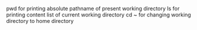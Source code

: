 pwd for printing absolute pathname of present working directory
ls for printing content list of current working directory
cd ~ for changing working directory to home directory
